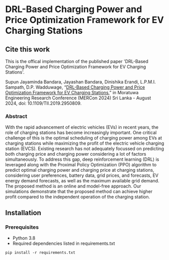 # DRL-Based Charging Power and Price Optimization Framework for EV Charging Stations

## Cite this work
This is the offical implementation of the published paper 'DRL-Based Charging Power and Price Optimization Framework for EV Charging Stations'.

Supun Jayaminda Bandara, Jayashan Bandara, Dinishika Erandi, L.P.M.I. Sampath, D.P. Wadduwage, “[DRL-Based Charging Power and Price Optimization Framework for EV Charging Stations](https://ieeexplore.ieee.org/document/10688572),” in Moratuwa Engineering Research Conference (MERCon 2024) Sri Lanka - August 2024, doi: 10.1109/TII.2019.2950809.

### Abstract
With the rapid advancement of electric vehicles (EVs) in recent years, the role of charging stations has become increasingly important. One critical challenge of this is the optimal scheduling of charging power among EVs at charging stations while maximizing the profit of the electric vehicle charging station (EVCS). Existing research has not adequately focussed on predicting both charging price and charging power considering a lot of factors simultaneously. To address this gap, deep reinforcement learning (DRL) is leveraged along with the Proximal Policy Optimization (PPO) algorithm to predict optimal charging power and charging price at charging stations, considering user preferences, battery data, grid prices, and forecasts, EV energy demand forecasts, as well as the maximum available grid demand. The proposed method is an online and model-free approach. Our simulations demonstrate that the proposed method can achieve higher profit compared to the independent operation of the charging station.


## Installation

### Prerequisites

- Python 3.8
- Required dependencies listed in requirements.txt
```
pip install -r requirements.txt
```